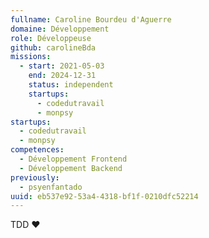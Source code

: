 ```yaml
---
fullname: Caroline Bourdeu d'Aguerre
domaine: Développement
role: Développeuse
github: carolineBda
missions:
  - start: 2021-05-03
    end: 2024-12-31
    status: independent
    startups:
      - codedutravail
      - monpsy
startups:
  - codedutravail
  - monpsy
competences:
  - Développement Frontend
  - Développement Backend
previously:
  - psyenfantado
uuid: eb537e92-53a4-4318-bf1f-0210dfc52214
---
```

TDD ❤️